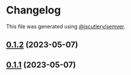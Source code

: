 # Changelog

This file was generated using [@jscutlery/semver](https://github.com/jscutlery/semver).

## [0.1.2](https://github.com/khalilou88/jnxplus/compare/maven-0.1.1...maven-0.1.2) (2023-05-07)



## [0.1.1](https://github.com/khalilou88/jnxplus/compare/maven-0.1.0...maven-0.1.1) (2023-05-07)
